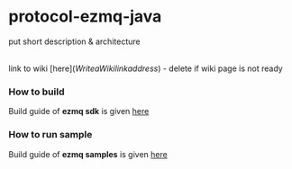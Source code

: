 # protocol-ezmq-java

put short description & architecture </br></br>

link to wiki [here]($Write a Wiki link address$) - delete if wiki page is not ready

### How to build 

Build guide of **ezmq sdk** is given
[here](./edgex-ezmq/README.md)


### How to run sample

Build guide of **ezmq samples** is given 
[here](./samples/README.md)
